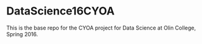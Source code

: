 # DataScience16CYOA
This is the base repo for the CYOA project for Data Science at Olin College, Spring 2016.
